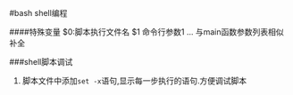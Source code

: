 
#bash shell编程

####特殊变量
	$0:脚本执行文件名
	$1 命令行参数1 ... 与main函数参数列表相似
	补全

###shell脚本调试
1. 脚本文件中添加`set -x`语句,显示每一步执行的语句.方便调试脚本
